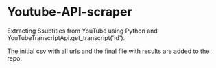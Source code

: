 # Youtube-API-scraper
Extracting Ssubtitles from YouTube using Python and YouTubeTranscriptApi.get_transcript('id').

The initial csv with all urls and the final file with results are added to the repo.
